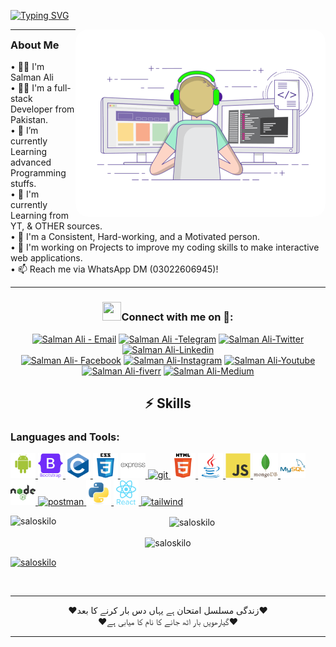 <!-- animation start  -->

[![Typing SVG](https://readme-typing-svg.demolab.com?font=Fira+Code&pause=1000&center=true&vCenter=true&width=435&lines=%F0%9F%8D%81+Hey%2C+my+name+is+Salman+Ali%F0%9F%8D%81;%F0%9F%8D%81+I+am+Software+Engineer+%F0%9F%8D%81;%F0%9F%8D%81+Frontend+Developer+%F0%9F%8D%81;%F0%9F%8D%81+MERN+Stack+Developer+%F0%9F%8D%81)](https://git.io/typing-svg)

<!-- animation end  -->

<img align="right" alt="Coding" width="400" style="border-radius:20px;"
	src="https://raw.githubusercontent.com/devSouvik/devSouvik/master/gif3.gif"/>

<hr>
<h3 style="margin-top: 4px;">About Me</h3>
• 💪🏻 I'm Salman Ali<br>
• 👨‍💻 I'm a full-stack Developer from Pakistan.<br>
• 🌱 I’m currently Learning advanced Programming stuffs.<br> 
• 📗 I'm currently Learning from YT, & OTHER sources.<br>
• 🚀 I'm a Consistent, Hard-working, and a Motivated person.<br> 
• 🌊 I'm working on Projects to improve my coding skills to make interactive web applications.<br>
• 📫 Reach me via WhatsApp DM (03022606945)!<br>
<hr>

<h3 align="center" > <img src="https://media.giphy.com/media/iY8CRBdQXODJSCERIr/giphy.gif" width="30" height="30" style="margin-center: 10px;">Connect with me on 🤝: </h3>
 
 
<p align="center">

 <div align="center"  class="icons-social" style="margin-center: 10px;">
<div>   
    <a href="mailto:salmanafridi945@gmail.com" target="_blank"><img src="https://img.shields.io/badge/-Email-0D1117?style=for-the-badge&logo=protonmail&logoColor=F0DB4F" alt="Salman Ali - Email"></a>
    <a href="https://t.me/saloskilo" target="_blank"><img src="https://img.shields.io/badge/Telegram-0D1117?style=for-the-badge&logo=telegram&logoColor=F0DB4F" alt="Salman Ali -Telegram"></a>
    <a href="https://twitter.com/saloskilo" target="_blank"><img src="https://img.shields.io/badge/Twitter-0D1117?style=for-the-badge&logo=twitter&logoColor=F0DB4F" alt="Salman Ali-Twitter"></a>
    <a href="https://linkedin.com/in/saloskilo" target="_blank"><img src="https://img.shields.io/badge/Linkedin-0D1117?style=for-the-badge&logo=linkedin&logoColor=F0DB4F" alt="Salman Ali-Linkedin"></a><br>
    <a href="https://facebook.com/salmanshenoafridy045" target="_blank"><img src="https://img.shields.io/badge/Facebook-0D1117?style=for-the-badge&logo=Facebook&logoColor=F0DB4F" alt="Salman Ali- Facebook"></a>
    <a href="https://www.Instagram.com/salmansheno045/" target="_blank"><img src="https://img.shields.io/badge/Instagram-0D1117?style=for-the-badge&logo=instagram&logoColor=F0DB4F" alt="Salman Ali-Instagram"></a>
    <a href="https://youtube.com/@saloskilo" target="_blank"><img src="https://img.shields.io/badge/Youtube-0D1117?style=for-the-badge&logo=youtube&logoColor=F0DB4F" alt="Salman Ali-Youtube"></a>
    <a href="https://www.fiverr.com/saloskilo" target="_blank"><img src="https://img.shields.io/badge/Fiverr-0D1117?style=for-the-badge&logo=fiverr&logoColor=F0DB4F" alt="Salman Ali-fiverr"></a>
<a href="https://saloskilo.medium.com/" target="_blank"><img src="https://img.shields.io/badge/Medium-0D1117?style=for-the-badge&logo=medium&logoColor=F0DB4F" alt="Salman Ali-Medium"></a>
    <br>
</div>

</p>

<h2>⚡ Skills</h2>

<h3 align="left">Languages and Tools:</h3>
<p align="left"> <a href="https://developer.android.com" target="_blank" rel="noreferrer"> <img src="https://raw.githubusercontent.com/devicons/devicon/master/icons/android/android-original-wordmark.svg" alt="android" width="40" height="40"/> </a> <a href="https://getbootstrap.com" target="_blank" rel="noreferrer"> <img src="https://raw.githubusercontent.com/devicons/devicon/master/icons/bootstrap/bootstrap-plain-wordmark.svg" alt="bootstrap" width="40" height="40"/> </a> <a href="https://www.cprogramming.com/" target="_blank" rel="noreferrer"> <img src="https://raw.githubusercontent.com/devicons/devicon/master/icons/c/c-original.svg" alt="c" width="40" height="40"/> </a> <a href="https://www.w3schools.com/css/" target="_blank" rel="noreferrer"> <img src="https://raw.githubusercontent.com/devicons/devicon/master/icons/css3/css3-original-wordmark.svg" alt="css3" width="40" height="40"/> </a> <a href="https://expressjs.com" target="_blank" rel="noreferrer"> <img src="https://raw.githubusercontent.com/devicons/devicon/master/icons/express/express-original-wordmark.svg" alt="express" width="40" height="40"/> </a> <a href="https://git-scm.com/" target="_blank" rel="noreferrer"> <img src="https://www.vectorlogo.zone/logos/git-scm/git-scm-icon.svg" alt="git" width="40" height="40"/> </a> <a href="https://www.w3.org/html/" target="_blank" rel="noreferrer"> <img src="https://raw.githubusercontent.com/devicons/devicon/master/icons/html5/html5-original-wordmark.svg" alt="html5" width="40" height="40"/> </a> <a href="https://www.java.com" target="_blank" rel="noreferrer"> <img src="https://raw.githubusercontent.com/devicons/devicon/master/icons/java/java-original.svg" alt="java" width="40" height="40"/> </a> <a href="https://developer.mozilla.org/en-US/docs/Web/JavaScript" target="_blank" rel="noreferrer"> <img src="https://raw.githubusercontent.com/devicons/devicon/master/icons/javascript/javascript-original.svg" alt="javascript" width="40" height="40"/> </a> <a href="https://www.mongodb.com/" target="_blank" rel="noreferrer"> <img src="https://raw.githubusercontent.com/devicons/devicon/master/icons/mongodb/mongodb-original-wordmark.svg" alt="mongodb" width="40" height="40"/> </a> <a href="https://www.mysql.com/" target="_blank" rel="noreferrer"> <img src="https://raw.githubusercontent.com/devicons/devicon/master/icons/mysql/mysql-original-wordmark.svg" alt="mysql" width="40" height="40"/> </a> <a href="https://nodejs.org" target="_blank" rel="noreferrer"> <img src="https://raw.githubusercontent.com/devicons/devicon/master/icons/nodejs/nodejs-original-wordmark.svg" alt="nodejs" width="40" height="40"/> </a> <a href="https://postman.com" target="_blank" rel="noreferrer"> <img src="https://www.vectorlogo.zone/logos/getpostman/getpostman-icon.svg" alt="postman" width="40" height="40"/> </a> <a href="https://www.python.org" target="_blank" rel="noreferrer"> <img src="https://raw.githubusercontent.com/devicons/devicon/master/icons/python/python-original.svg" alt="python" width="40" height="40"/> </a> <a href="https://reactjs.org/" target="_blank" rel="noreferrer"> <img src="https://raw.githubusercontent.com/devicons/devicon/master/icons/react/react-original-wordmark.svg" alt="react" width="40" height="40"/> </a> <a href="https://tailwindcss.com/" target="_blank" rel="noreferrer"> <img src="https://www.vectorlogo.zone/logos/tailwindcss/tailwindcss-icon.svg" alt="tailwind" width="40" height="40"/> </a> </p>

<p><img align="left" src="https://github-readme-stats.vercel.app/api/top-langs?username=saloskilo&show_icons=true&locale=en&layout=compact" alt="saloskilo" /></p>

<p>&nbsp;<img align="center" src="https://github-readme-stats.vercel.app/api?username=saloskilo&show_icons=true&locale=en" alt="saloskilo" /></p>

<p><img align="center" src="https://github-readme-streak-stats.herokuapp.com/?user=saloskilo&" alt="saloskilo" /></p>

<p align="left"> <a href="https://github.com/ryo-ma/github-profile-trophy"><img src="https://github-profile-trophy.vercel.app/?username=saloskilo" alt="saloskilo" /></a> </p>

<p align="left"> <a href="https://twitter.com/" target="blank"><img src="https://img.shields.io/twitter/follow/?logo=twitter&style=for-the-badge" alt="" /></a> </p>

<hr>

<p align="center">
❤️زندگی مسلسل امتحان ہے یہاں دس بار کرنے کا بعد❤️<br>
❤️گیارھویں بار اٹھ جانے کا نام کا میابی ہے❤️<br>

</p>
<hr>
